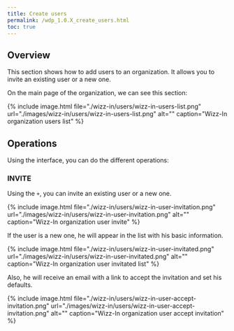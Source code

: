 ```yaml
---
title: Create users
permalink: /wdp_1.0.X_create_users.html
toc: true
---
```


## Overview

This section shows how to add users to an organization. It allows you to invite an existing user or a new one.

On the main page of the organization, we can see this section:

{% include image.html file="./wizz-in/users/wizz-in-users-list.png" url="./images/wizz-in/users/wizz-in-users-list.png" alt="" caption="Wizz-In organization users list" %}

## Operations

Using the interface, you can do the different operations:

### INVITE

Using the `+`, you can invite an existing user or a new one.

{% include image.html file="./wizz-in/users/wizz-in-user-invitation.png" url="./images/wizz-in/users/wizz-in-user-invitation.png" alt="" caption="Wizz-In organization user invite" %}

If the user is a new one, he will appear in the list with his basic information.

{% include image.html file="./wizz-in/users/wizz-in-user-invitated.png" url="./images/wizz-in/users/wizz-in-user-invitated.png" alt="" caption="Wizz-In organization user invitated list" %}

Also, he will receive an email with a link to accept the invitation and set his defaults.

{% include image.html file="./wizz-in/users/wizz-in-user-accept-invitation.png" url="./images/wizz-in/users/wizz-in-user-accept-invitation.png" alt="" caption="Wizz-In organization user accept invitation" %}
